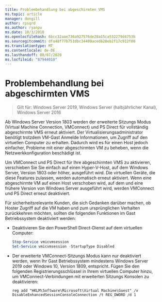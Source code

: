 ```yaml
---
title: Problembehandlung bei abgeschirmten VMS
ms.topic: article
manager: dongill
author: rpsqrd
ms.author: ryanpu
ms.date: 10/3/2018
ms.openlocfilehash: 6bcc32aae736a927576de28a15ca532279d4753b
ms.sourcegitcommit: dfa48f77b751dbc34409aced628eb2f17c912f08
ms.translationtype: MT
ms.contentlocale: de-DE
ms.lasthandoff: 08/07/2020
ms.locfileid: "87944010"
---
```

# <a name="troubleshoot-shielded-vms"></a>Problembehandlung bei abgeschirmten VMS

>Gilt für: Windows Server 2019, Windows Server (halbjährlicher Kanal), Windows Server 2016

Ab Windows Server Version 1803 werden der erweiterte Sitzungs Modus (Virtual Machine Connection, VMConnect) und PS Direct für vollständig abgeschirmte VMS erneut aktiviert. Der Virtualisierungsadministrator benötigt trotzdem VM-Gast Anmelde Informationen, um Zugriff auf den virtuellen Computer zu erhalten. Dadurch wird es für einen Host jedoch einfacher, Probleme mit einer abgeschirmten VM zu beheben, wenn die Netzwerkkonfiguration beschädigt ist.

Um VMConnect und PS Direct für Ihre abgeschirmten VMS zu aktivieren, verschieben Sie Sie einfach auf einen Hyper-V-Host, auf dem Windows Server, Version 1803 oder höher, ausgeführt wird. Die virtuellen Geräte, die diese Features zulassen, werden automatisch erneut aktiviert. Wenn eine abgeschirmte VM auf einen Host verschoben wird, auf dem und eine frühere Version von Windows Server ausgeführt wird, werden VMConnect und PS Direct erneut deaktiviert.

Für sicherheitsrelevante Kunden, die sich Gedanken darüber machen, ob Hoster Zugriff auf die VM haben und zum ursprünglichen Verhalten zurückkehren möchten, sollten die folgenden Funktionen im Gast Betriebssystem deaktiviert werden:

- Deaktivieren Sie den PowerShell Direct-Dienst auf dem virtuellen Computer:

  ```powershell
  Stop-Service vmicvmsession
  Set-Service vmicvmsession -StartupType Disabled
  ```

- Der erweiterte VMConnect-Sitzungs Modus kann nur deaktiviert werden, wenn Ihr Gast Betriebssystem mindestens Windows Server 2019 oder Windows 10, Version 1809, entspricht. Fügen Sie den folgenden Registrierungsschlüssel in Ihrem virtuellen Computer hinzu, um VMConnect-Verbindungen mit erweiterten Sitzungs Konsolen zu deaktivieren:

  ```
  reg add "HKLM\Software\Microsoft\Virtual Machine\Guest" /v DisableEnhancedSessionConsoleConnection /t REG_DWORD /d 1
  ```
